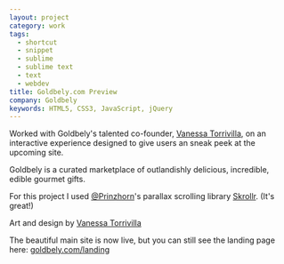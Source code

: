```yaml
---
layout: project
category: work
tags:
  - shortcut
  - snippet
  - sublime
  - sublime text
  - text
  - webdev
title: Goldbely.com Preview
company: Goldbely
keywords: HTML5, CSS3, JavaScript, jQuery
---
```


Worked with Goldbely's talented co-founder, [Vanessa
Torrivilla](http://www.imabadidea.com/), on an interactive experience designed
to give users an sneak peek at the upcoming site.

Goldbely is a curated marketplace of outlandishly delicious, incredible, edible
gourmet gifts.

For this project I used [@Prinzhorn](http://twitter.com/Prinzhorn)'s parallax
scrolling library [Skrollr](//github.com/Prinzhorn/skrollr). (It's great!)

Art and design by [Vanessa Torrivilla](http://www.imabadidea.com/)

The beautiful main site is now live, but you can still see the landing page
here: [goldbely.com/landing](http://www.goldbely.com/landing)
